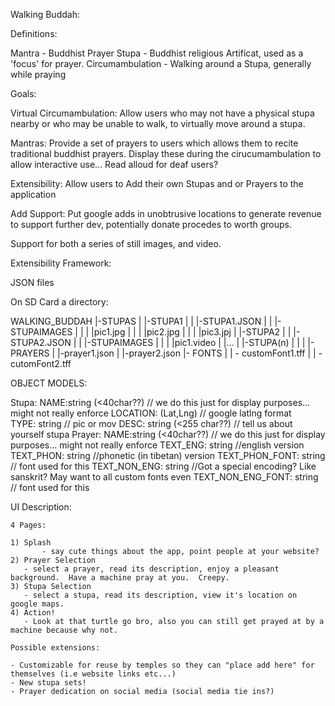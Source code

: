 Walking Buddah:

Definitions:
  
   Mantra - Buddhist Prayer
   Stupa - Buddhist religious Artificat, used as a 'focus' for prayer.
   Circumambulation - Walking around a Stupa, generally while praying

Goals:
  
   Virtual Circumambulation:  Allow users who may not have a physical stupa nearby
     or who may be unable to walk, to virtually move around a stupa.

   Mantras:  Provide a set of prayers to users which allows them to recite
    traditional buddhist prayers.  Display these during the cirucumambulation to allow interactive use... Read alloud for deaf users?


   Extensibility:  Allow users to Add their own Stupas and or Prayers to the application

   Add Support:  Put google adds in unobtrusive locations to generate revenue to support further dev, potentially donate procedes to worth groups.

   Support for both a series of still images, and video.

Extensibility Framework:

   JSON files
   
   On SD Card a directory:

   WALKING_BUDDAH
    |-STUPAS
    |   |-STUPA1
    |   |   |-STUPA1.JSON
    |   |   |-STUPAIMAGES
    |   |   |    |pic1.jpg
    |   |   |    |pic2.jpg
    |   |   |    |pic3.jpj
    |   |-STUPA2
    |   |   |-STUPA2.JSON
    |   |   |-STUPAIMAGES
    |   |   |    |pic1.video
    |   |...
    |   |-STUPA(n)
    |
    |
    |
    |- PRAYERS
    |    |-prayer1.json
    |    |-prayer2.json
    |- FONTS
    |    | - customFont1.tff
    |    | - cutomFont2.tff


OBJECT MODELS:

   Stupa:
	NAME:string (<40char??) // we do this just for display purposes... might not really enforce
        LOCATION: (Lat,Lng) // google latlng format    
	TYPE: string // pic or mov
	DESC: string (<255 char??) // tell us about yourself stupa
   Prayer:
	NAME:string (<40char??) // we do this just for display purposes... might not really enforce
	TEXT_ENG: string //english version
	TEXT_PHON: string //phonetic (in tibetan) version
	TEXT_PHON_FONT: string // font used for this
	TEXT_NON_ENG: string //Got a special encoding?  Like sanskrit?  May want to all custom fonts even
	TEXT_NON_ENG_FONT: string // font used for this


UI Description:
 
    4 Pages:

	1) Splash
           - say cute things about the app, point people at your website?
	2) Prayer Selection
	   - select a prayer, read its description, enjoy a pleasant background.  Have a machine pray at you.  Creepy.
	3) Stupa Selection
	   - select a stupa, read its description, view it's location on google maps.
	4) Action! 
	   - Look at that turtle go bro, also you can still get prayed at by a machine because why not.

    Possible extensions:

	- Customizable for reuse by temples so they can "place add here" for themselves (i.e website links etc...)
	- New stupa sets!
	- Prayer dedication on social media (social media tie ins?)

